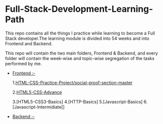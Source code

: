 # Full-Stack-Development-Learning-Path

This repo contains all the things I practice while learning to become a Full Stack developer.The learning module is divided into 54 weeks and into
Frontend and Backend.

This repo will contain the two main folders, Frontend & Backend, and every folder will contain the week-wise and topic-wise segregation of the tasks performed by me.

- [Frontend :-](https://github.com/kaiwalyakoparkar/Full-Stack-Development-Learning-Path/tree/main/Front-End)

    1.[HTML-CSS-Practice-Project/social-proof-section-master](Front-End/HTML-CSS-Practice-Project/social-proof-section-master/)

    2.[HTML5-CSS-Advance](Front-End/HTML5-CSS-Advance/)

    3.[HTML5-CSS3-Basics]
    4.[HTTP-Basics]
    5.[Javascript-Basics]
    6.[Javascript-Intermidiate[]




- [Backend :-](https://github.com/kaiwalyakoparkar/Full-Stack-Development-Learning-Path/tree/main/Back-End)
